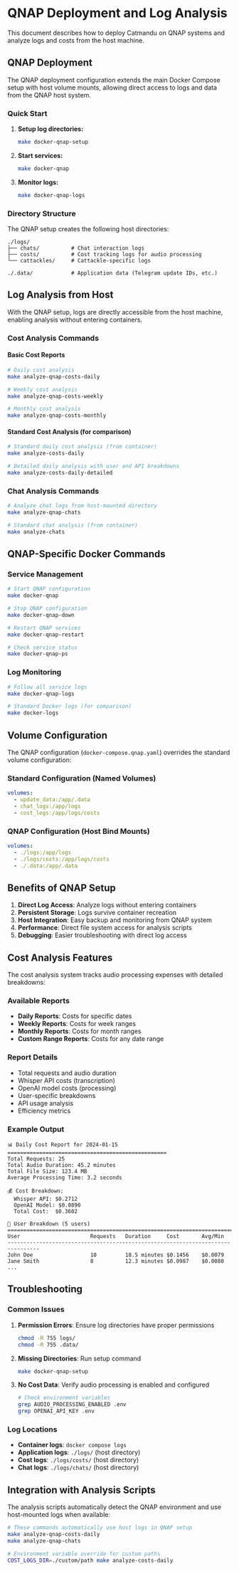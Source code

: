 # QNAP Deployment and Log Analysis

This document describes how to deploy Catmandu on QNAP systems and analyze logs and costs from the host machine.

## QNAP Deployment

The QNAP deployment configuration extends the main Docker Compose setup with host volume mounts, allowing direct access to logs and data from the QNAP host system.

### Quick Start

1. **Setup log directories:**

   ```bash
   make docker-qnap-setup
   ```

2. **Start services:**

   ```bash
   make docker-qnap
   ```

3. **Monitor logs:**
   ```bash
   make docker-qnap-logs
   ```

### Directory Structure

The QNAP setup creates the following host directories:

```
./logs/
├── chats/          # Chat interaction logs
├── costs/          # Cost tracking logs for audio processing
└── cattackles/     # Cattackle-specific logs

./.data/            # Application data (Telegram update IDs, etc.)
```

## Log Analysis from Host

With the QNAP setup, logs are directly accessible from the host machine, enabling analysis without entering containers.

### Cost Analysis Commands

#### Basic Cost Reports

```bash
# Daily cost analysis
make analyze-qnap-costs-daily

# Weekly cost analysis
make analyze-qnap-costs-weekly

# Monthly cost analysis
make analyze-qnap-costs-monthly
```

#### Standard Cost Analysis (for comparison)

```bash
# Standard daily cost analysis (from container)
make analyze-costs-daily

# Detailed daily analysis with user and API breakdowns
make analyze-costs-daily-detailed
```

### Chat Analysis Commands

```bash
# Analyze chat logs from host-mounted directory
make analyze-qnap-chats

# Standard chat analysis (from container)
make analyze-chats
```

## QNAP-Specific Docker Commands

### Service Management

```bash
# Start QNAP configuration
make docker-qnap

# Stop QNAP configuration
make docker-qnap-down

# Restart QNAP services
make docker-qnap-restart

# Check service status
make docker-qnap-ps
```

### Log Monitoring

```bash
# Follow all service logs
make docker-qnap-logs

# Standard Docker logs (for comparison)
make docker-logs
```

## Volume Configuration

The QNAP configuration (`docker-compose.qnap.yaml`) overrides the standard volume configuration:

### Standard Configuration (Named Volumes)

```yaml
volumes:
  - update_data:/app/.data
  - chat_logs:/app/logs
  - cost_logs:/app/logs/costs
```

### QNAP Configuration (Host Bind Mounts)

```yaml
volumes:
  - ./logs:/app/logs
  - ./logs/costs:/app/logs/costs
  - ./.data:/app/.data
```

## Benefits of QNAP Setup

1. **Direct Log Access**: Analyze logs without entering containers
2. **Persistent Storage**: Logs survive container recreation
3. **Host Integration**: Easy backup and monitoring from QNAP system
4. **Performance**: Direct file system access for analysis scripts
5. **Debugging**: Easier troubleshooting with direct log access

## Cost Analysis Features

The cost analysis system tracks audio processing expenses with detailed breakdowns:

### Available Reports

- **Daily Reports**: Costs for specific dates
- **Weekly Reports**: Costs for week ranges
- **Monthly Reports**: Costs for month ranges
- **Custom Range Reports**: Costs for any date range

### Report Details

- Total requests and audio duration
- Whisper API costs (transcription)
- OpenAI model costs (processing)
- User-specific breakdowns
- API usage analysis
- Efficiency metrics

### Example Output

```
📊 Daily Cost Report for 2024-01-15
==================================================
Total Requests: 25
Total Audio Duration: 45.2 minutes
Total File Size: 123.4 MB
Average Processing Time: 3.2 seconds

💰 Cost Breakdown:
  Whisper API: $0.2712
  OpenAI Model: $0.0890
  Total Cost:  $0.3602

👥 User Breakdown (5 users)
================================================================================
User                      Requests   Duration     Cost       Avg/Min
--------------------------------------------------------------------------------
John Doe                  10         18.5 minutes $0.1456    $0.0079
Jane Smith                8          12.3 minutes $0.0987    $0.0080
...
```

## Troubleshooting

### Common Issues

1. **Permission Errors**: Ensure log directories have proper permissions

   ```bash
   chmod -R 755 logs/
   chmod -R 755 .data/
   ```

2. **Missing Directories**: Run setup command

   ```bash
   make docker-qnap-setup
   ```

3. **No Cost Data**: Verify audio processing is enabled and configured
   ```bash
   # Check environment variables
   grep AUDIO_PROCESSING_ENABLED .env
   grep OPENAI_API_KEY .env
   ```

### Log Locations

- **Container logs**: `docker compose logs`
- **Application logs**: `./logs/` (host directory)
- **Cost logs**: `./logs/costs/` (host directory)
- **Chat logs**: `./logs/chats/` (host directory)

## Integration with Analysis Scripts

The analysis scripts automatically detect the QNAP environment and use host-mounted logs when available:

```bash
# These commands automatically use host logs in QNAP setup
make analyze-qnap-costs-daily
make analyze-qnap-chats

# Environment variable override for custom paths
COST_LOGS_DIR=./custom/path make analyze-costs-daily
```

